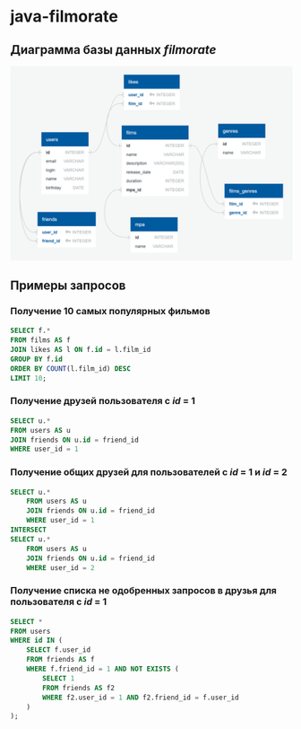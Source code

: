 # java-filmorate

## Диаграмма базы данных _filmorate_
![Database diagram](docs/filmorate-diagram.png)

## Примеры запросов

### Получение 10 самых популярных фильмов
```sql
SELECT f.*
FROM films AS f
JOIN likes AS l ON f.id = l.film_id
GROUP BY f.id
ORDER BY COUNT(l.film_id) DESC
LIMIT 10;
```

### Получение друзей пользователя с _id_ = 1
```sql
SELECT u.*
FROM users AS u
JOIN friends ON u.id = friend_id
WHERE user_id = 1
```

### Получение общих друзей для пользователей с _id_ = 1 и _id_ = 2
```sql
SELECT u.*
    FROM users AS u
    JOIN friends ON u.id = friend_id
    WHERE user_id = 1
INTERSECT
SELECT u.*
    FROM users AS u
    JOIN friends ON u.id = friend_id
    WHERE user_id = 2
```

### Получение списка не одобренных запросов в друзья для пользователя с _id_ = 1
```sql
SELECT *
FROM users
WHERE id IN (
    SELECT f.user_id
    FROM friends AS f
    WHERE f.friend_id = 1 AND NOT EXISTS (
        SELECT 1
        FROM friends AS f2
        WHERE f2.user_id = 1 AND f2.friend_id = f.user_id
    )
);